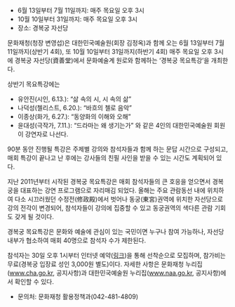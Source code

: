 - 6월 13일부터 7월 11일까지: 매주 목요일 오후 3시
- 10월 10일부터 31일까지: 매주 목요일 오후 3시
- 장소: 경복궁 자선당

문화재청(청장 변영섭)은 대한민국예술원(회장 김정옥)과 함께 오는 6월 13일부터 7월 11일까지(상반기 4회), 또 10월 10일부터 31일까지(하반기 4회) 매주 목요일 오후 3시에 경복궁 자선당(資善堂)에서 문화예술계 원로와 함께하는 ‘경복궁 목요특강’을 개최한다.

상반기 목요특강에는
- 유안진(시인, 6.13.): “삶 속의 시, 시 속의 삶”
- 나덕성(첼리스트, 6.20.): “바흐의 첼로 음악”
- 이종상(화가, 6.27.): “동양화의 이해와 오해”
- 윤대성(극작가, 7.11.): “드라마는 왜 생기는가”
와 같은 4인의 대한민국예술원 회원이 강연자로 나선다.

90분 동안 진행될 특강은 주제별 강의와 참석자들과 함께 하는 문답 시간으로 구성되고, 매회 특강이 끝나고 난 후에는 강사들의 친필 사인을 받을 수 있는 시간도 계획되어 있다.

지난 2011년부터 시작된 경복궁 목요특강은 매회 참석자들의 큰 호응을 얻으면서 경복궁을 대표하는 강연 프로그램으로 자리매김 되었다. 올해는 주요 관람동선 내에 위치하여 다소 시끄러웠던 수정전(修政殿)에서 벗어나 동궁(東宮)권역에 위치한 자선당으로 강의 전각이 변경되어, 참석자들이 강의에 집중할 수 있고 동궁권역의 색다른 관람 기회도 갖게 될 것이다.

경복궁 목요특강은 문화와 예술에 관심이 있는 국민이면 누구나 참여 가능하나, 자선당 내부가 협소하여 매회 40명으로 참석자 수가 제한된다.

참석자는 30일 오후 1시부터 인터넷 예약([링크](http://cha.it-1.co.kr/gbg))을 통해 선착순으로 모집하며, 참가비는 무료(경복궁 입장료 성인 3,000원 별도)이다. 자세한 사항은 문화재청 누리집(www.cha.go.kr, 공지사항)과 대한민국예술원 누리집(www.naa.go.kr, 공지사항)에서 확인할 수 있다.

- 문의처: 문화재청 활용정책과(042-481-4809)